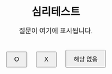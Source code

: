 <!DOCTYPE html>
<html lang="en">
<head>
  <meta charset="UTF-8">
  <meta name="viewport" content="width=device-width, initial-scale=1.0">
  <title>심리테스트</title>
  <style>
    body {
      font-family: Arial, sans-serif;
      text-align: center;
      margin: 20px;
    }
    .button {
      margin: 10px;
      padding: 10px 20px;
      font-size: 16px;
      cursor: pointer;
    }
    #question {
      font-size: 18px;
      margin-bottom: 30px;
    }
    #result {
      margin-top: 30px;
      font-size: 20px;
      font-weight: bold;
    }
  </style>
</head>
<body>
  <h1>심리테스트</h1>
  <div id="question-container">
    <div id="question">질문이 여기에 표시됩니다.</div>
    <button class="button" onclick="answer(true)">O</button>
    <button class="button" onclick="answer(false)">X</button>
    <button class="button" onclick="answer(null)">해당 없음</button>
  </div>
  <div id="result-container" style="display: none;">
    <div id="result"></div>
    <button class="button" onclick="resetTest()">처음으로 돌아가기</button>
  </div>

  <script>
    // 질문 리스트 및 점수 저장 객체
    const questions = [
      { text: "나는 상대방이 불편하게 보이면 비위를 맞추려고 노력한다.", type: "A" },
      { text: "나는 일이 잘못되었을 때 자주 상대방의 탓으로 돌린다.", type: "B" },
      { text: "나는 무슨 일이든 조목조목 따지는 편이다.", type: "C" },
      { text: "나는 생각이 자주 바뀌고 동시에 여러 가지 행동을 하는 편이다.", type: "D" },
      { text: "나는 타인의 평가에 구애받지 않고 내 의견을 말한다.", type: "E" },
      { text: "나는 관계나 일이 잘못되었을 때 자주 내 탓으로 돌린다.", type: "A" },
      { text: "나는 다른 사람들의 의견을 무시하고 내 의견을 주장하는 편이다.", type: "B" },
      { text: "나는 이성적이고 차분하고 냉정하게 생각한다.", type: "C" },
      { text: "나는 다른 사람들로부터 정신이 없거나 산만하다는 소리를 듣는다.", type: "D" },
      { text: "나는 부정적인 감정도 솔직하게 표현한다.", type: "E" },
      { text: "나는 지나치게 남을 의식해서 나의 생각이나 감정을 표현하는 것을 두려워한다.", type: "A" },
      { text: "나는 내 의견이 받아들여지지 않으면 화가 나서 언성을 높인다.", type: "B" },
      { text: "나는 나의 견해를 분명하게 표현하기 위해 객관적인 자료를 자주 인용한다.", type: "C" },
      { text: "나는 상황에 적절하지 못한 말이나 행동을 자주 하고 딴전을 피우는 편이다.", type: "D" },
      { text: "나는 다른 사람이 내게 부탁을 할 때 내가 원하지 않으면 거절한다.", type: "E" }
    ];

    let currentQuestionIndex = 0;
    let scores = { A: 0, B: 0, C: 0, D: 0, E: 0 };

    // 질문 표시 함수
    function showQuestion() {
      if (currentQuestionIndex < questions.length) {
        const question = questions[currentQuestionIndex];
        document.getElementById("question").innerText = question.text;
      } else {
        calculateResult();
      }
    }

    // 답변 처리 함수
    function answer(response) {
      if (response !== null) {
        const questionType = questions[currentQuestionIndex].type;
        if (response) scores[questionType] += 1; // 'O' 선택 시 점수 증가
      }
      currentQuestionIndex += 1;
      showQuestion();
    }

    // 결과 계산 함수
    function calculateResult() {
      const maxType = Object.keys(scores).reduce((a, b) => scores[a] > scores[b] ? a : b);
      const resultMessage = {
        A: "회유형",
        B: "비난형.",
        C: "초이성형",
        D: "산만형",
        E: "일치형"
      };
      document.getElementById("result").innerText = resultMessage[maxType];
      document.getElementById("question-container").style.display = "none";
      document.getElementById("result-container").style.display = "block";
    }

    // 처음으로 돌아가기 함수
    function resetTest() {
      currentQuestionIndex = 0;
      scores = { A: 0, B: 0, C: 0, D: 0, E: 0 };
      document.getElementById("result-container").style.display = "none";
      document.getElementById("question-container").style.display = "block";
      showQuestion();
    }

    // 초기화 및 첫 질문 표시
    showQuestion();
  </script>
</body>
</html>
